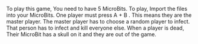 To play this game, You need to have 5 MicroBits. To play, Import the files into your MicroBits. One player must press A + B . This means they are the master player. The master player has to choose a random player to infect. That person has to infect and kill everyone else. When a player is dead, Their MicroBit has a skull on it and they are out of the game.
